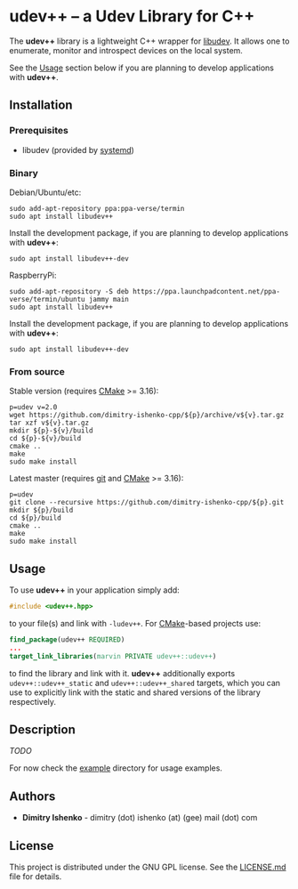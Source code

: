 # udev++ – a Udev Library for C++

The **udev++** library is a lightweight C++ wrapper for [libudev](https://www.freedesktop.org/software/systemd/man/libudev.html). It allows one to enumerate, monitor and introspect devices on the local system.

See the [Usage](#usage) section below if you are planning to develop applications with **udev++**.

## Installation

### Prerequisites

* libudev (provided by [systemd](https://www.freedesktop.org/wiki/Software/systemd/))

### Binary

Debian/Ubuntu/etc:

```shell
sudo add-apt-repository ppa:ppa-verse/termin
sudo apt install libudev++
```

Install the development package, if you are planning to develop applications with **udev++**:
```shell
sudo apt install libudev++-dev
```

RaspberryPi:

```shell
sudo add-apt-repository -S deb https://ppa.launchpadcontent.net/ppa-verse/termin/ubuntu jammy main
sudo apt install libudev++
```

Install the development package, if you are planning to develop applications with **udev++**:
```shell
sudo apt install libudev++-dev
```

### From source

Stable version (requires [CMake](https://cmake.org/) >= 3.16):

```shell
p=udev v=2.0
wget https://github.com/dimitry-ishenko-cpp/${p}/archive/v${v}.tar.gz
tar xzf v${v}.tar.gz
mkdir ${p}-${v}/build
cd ${p}-${v}/build
cmake ..
make
sudo make install
```

Latest master (requires [git](https://git-scm.com/) and [CMake](https://cmake.org/) >= 3.16):

```shell
p=udev
git clone --recursive https://github.com/dimitry-ishenko-cpp/${p}.git
mkdir ${p}/build
cd ${p}/build
cmake ..
make
sudo make install
```

## Usage

To use **udev++** in your application simply add:

```c++
#include <udev++.hpp>
```

to your file(s) and link with `-ludev++`. For [CMake](https://cmake.org/)-based projects use:

```cmake
find_package(udev++ REQUIRED)
...
target_link_libraries(marvin PRIVATE udev++::udev++)
```

to find the library and link with it. **udev++** additionally exports `udev++::udev++_static` and `udev++::udev++_shared` targets, which you can use to explicitly link with the static and shared versions of the library respectively.

## Description

_TODO_

For now check the [example](./example/) directory for usage examples.

## Authors

* **Dimitry Ishenko** - dimitry (dot) ishenko (at) (gee) mail (dot) com

## License

This project is distributed under the GNU GPL license. See the
[LICENSE.md](LICENSE.md) file for details.
